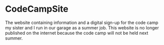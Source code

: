 # CodeCampSite
 The website containing information and a digital sign-up for the code camp my sister and I run in our garage as a summer job. This website is no longer published on the internet because the code camp will not be held next summer.
